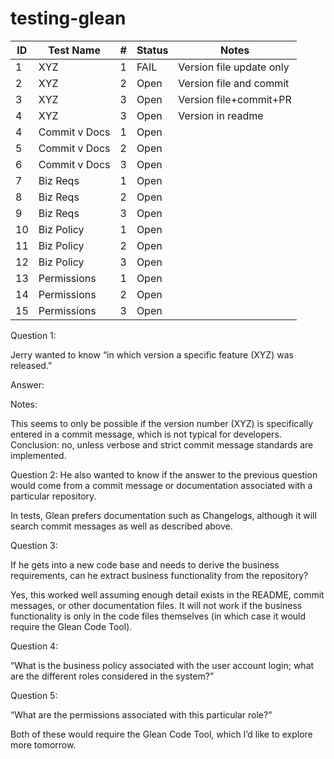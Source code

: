 # testing-glean




| ID  | Test Name      | # | Status| Notes                  |
|-----|----------------|---|-------|------------------------|
| 1   | XYZ            | 1 | FAIL  | Version file update only|
| 2   | XYZ            | 2 | Open  | Version file and commit  |
| 3   | XYZ            | 3 | Open  | Version file+commit+PR  |
| 4   | XYZ            | 3 | Open  | Version in readme  |
| 4   | Commit v Docs  | 1 | Open  |     |
| 5   | Commit v Docs  | 2 | Open  |     |
| 6   | Commit v Docs  | 3 | Open  |      |
| 7   | Biz Reqs       | 1 | Open  |     |
| 8   | Biz Reqs       | 2 | Open  |     |
| 9   | Biz Reqs       | 3 | Open  |      |
| 10  | Biz Policy     | 1 | Open  |     |
| 11  | Biz Policy     | 2 | Open  |    |
| 12  | Biz Policy     | 3 | Open  |   |
| 13  | Permissions    | 1 | Open  |     |
| 14  | Permissions    | 2 | Open  |    |
| 15  | Permissions    | 3 | Open  |     |


Question 1:

Jerry wanted to know “in which version a specific feature (XYZ) was released.”

Answer:

Notes:

This seems to only be possible if the version number (XYZ) is specifically entered in a commit message, which is not typical for developers. Conclusion: no, unless verbose and strict commit message standards are implemented.

Question 2:
He also wanted to know if the answer to the previous question would come from a commit message or documentation associated with a particular repository.

In tests, Glean prefers documentation such as Changelogs, although it will search commit messages as well as described above.

Question 3:

If he gets into a new code base and needs to derive the business requirements, can he extract business functionality from the repository?

Yes, this worked well assuming enough detail exists in the README, commit messages, or other documentation files. It will not work if the business functionality is only in the code files themselves (in which case it would require the Glean Code Tool).

Question 4:

“What is the business policy associated with the user account login; what are the different roles considered in the system?”

Question 5:

“What are the permissions associated with this particular role?”

Both of these would require the Glean Code Tool, which I’d like to explore more tomorrow.